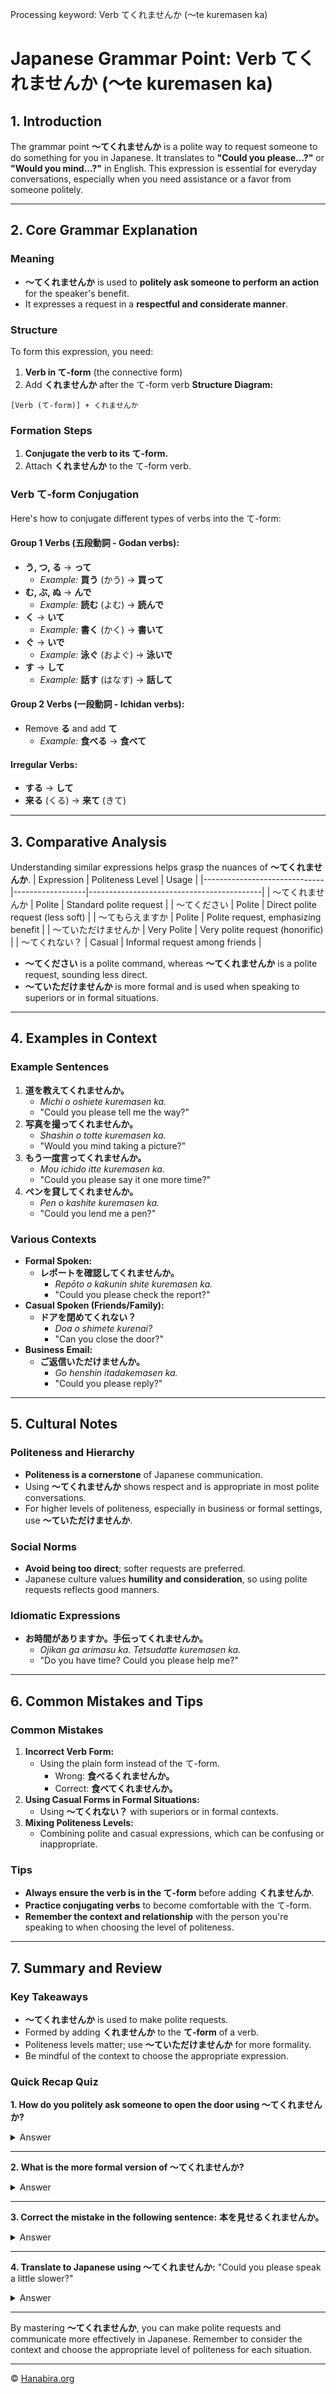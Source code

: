 Processing keyword: Verb てくれませんか (〜te kuremasen ka)
# Japanese Grammar Point: Verb てくれませんか (〜te kuremasen ka)

## 1. Introduction
The grammar point **〜てくれませんか** is a polite way to request someone to do something for you in Japanese. It translates to **"Could you please...?"** or **"Would you mind...?"** in English. This expression is essential for everyday conversations, especially when you need assistance or a favor from someone politely.

---
## 2. Core Grammar Explanation
### Meaning
- **〜てくれませんか** is used to **politely ask someone to perform an action** for the speaker's benefit.
- It expresses a request in a **respectful and considerate manner**.
### Structure
To form this expression, you need:
1. **Verb in て-form** (the connective form)
2. Add **くれませんか** after the て-form verb
**Structure Diagram:**
```
[Verb (て-form)] + くれませんか
```
### Formation Steps
1. **Conjugate the verb to its て-form.**
2. Attach **くれませんか** to the て-form verb.
### Verb て-form Conjugation
Here's how to conjugate different types of verbs into the て-form:
#### **Group 1 Verbs (五段動詞 - Godan verbs):**
- **う, つ, る** → **って**
  - *Example:* **買う** (かう) → **買って**
- **む, ぶ, ぬ** → **んで**
  - *Example:* **読む** (よむ) → **読んで**
- **く** → **いて**
  - *Example:* **書く** (かく) → **書いて**
- **ぐ** → **いで**
  - *Example:* **泳ぐ** (およぐ) → **泳いで**
- **す** → **して**
  - *Example:* **話す** (はなす) → **話して**
#### **Group 2 Verbs (一段動詞 - Ichidan verbs):**
- Remove **る** and add **て**
  - *Example:* **食べる** → **食べて**
#### **Irregular Verbs:**
- **する** → **して**
- **来る** (くる) → **来て** (きて)
---
## 3. Comparative Analysis
Understanding similar expressions helps grasp the nuances of **〜てくれませんか**.
| Expression                   | Politeness Level | Usage                                     |
|------------------------------|------------------|-------------------------------------------|
| 〜てくれませんか              | Polite           | Standard polite request                   |
| 〜てください                  | Polite           | Direct polite request (less soft)         |
| 〜てもらえますか              | Polite           | Polite request, emphasizing benefit       |
| 〜ていただけませんか          | Very Polite      | Very polite request (honorific)           |
| 〜てくれない？               | Casual           | Informal request among friends            |
- **〜てください** is a polite command, whereas **〜てくれませんか** is a polite request, sounding less direct.
- **〜ていただけませんか** is more formal and is used when speaking to superiors or in formal situations.
---
## 4. Examples in Context
### Example Sentences
1. **道を教えてくれませんか。**
   - *Michi o oshiete kuremasen ka.*
   - "Could you please tell me the way?"
2. **写真を撮ってくれませんか。**
   - *Shashin o totte kuremasen ka.*
   - "Would you mind taking a picture?"
3. **もう一度言ってくれませんか。**
   - *Mou ichido itte kuremasen ka.*
   - "Could you please say it one more time?"
4. **ペンを貸してくれませんか。**
   - *Pen o kashite kuremasen ka.*
   - "Could you lend me a pen?"
### Various Contexts
- **Formal Spoken:**
  - **レポートを確認してくれませんか。**
    - *Repōto o kakunin shite kuremasen ka.*
    - "Could you please check the report?"
- **Casual Spoken (Friends/Family):**
  - **ドアを閉めてくれない？**
    - *Doa o shimete kurenai?*
    - "Can you close the door?"
- **Business Email:**
  - **ご返信いただけませんか。**
    - *Go henshin itadakemasen ka.*
    - "Could you please reply?"
---
## 5. Cultural Notes
### Politeness and Hierarchy
- **Politeness is a cornerstone** of Japanese communication.
- Using **〜てくれませんか** shows respect and is appropriate in most polite conversations.
- For higher levels of politeness, especially in business or formal settings, use **〜ていただけませんか**.
### Social Norms
- **Avoid being too direct**; softer requests are preferred.
- Japanese culture values **humility and consideration**, so using polite requests reflects good manners.
### Idiomatic Expressions
- **お時間がありますか。手伝ってくれませんか。**
  - *Ojikan ga arimasu ka. Tetsudatte kuremasen ka.*
  - "Do you have time? Could you please help me?"
---
## 6. Common Mistakes and Tips
### Common Mistakes
1. **Incorrect Verb Form:**
   - Using the plain form instead of the て-form.
     - Wrong: **食べるくれませんか。**
     - Correct: **食べてくれませんか。**
2. **Using Casual Forms in Formal Situations:**
   - Using **〜てくれない？** with superiors or in formal contexts.
3. **Mixing Politeness Levels:**
   - Combining polite and casual expressions, which can be confusing or inappropriate.
### Tips
- **Always ensure the verb is in the て-form** before adding **くれませんか**.
- **Practice conjugating verbs** to become comfortable with the て-form.
- **Remember the context and relationship** with the person you're speaking to when choosing the level of politeness.
---
## 7. Summary and Review
### Key Takeaways
- **〜てくれませんか** is used to make polite requests.
- Formed by adding **くれませんか** to the **て-form** of a verb.
- Politeness levels matter; use **〜ていただけませんか** for more formality.
- Be mindful of the context to choose the appropriate expression.
### Quick Recap Quiz
**1. How do you politely ask someone to open the door using 〜てくれませんか?**
<details>
<summary>Answer</summary>
**ドアを開けてくれませんか。**
*Doa o akete kuremasen ka.*
</details>

---
**2. What is the more formal version of 〜てくれませんか?**
<details>
<summary>Answer</summary>
**〜ていただけませんか**
*〜te itadakemasen ka*
</details>

---
**3. Correct the mistake in the following sentence:**
**本を見せるくれませんか。**
<details>
<summary>Answer</summary>
The verb should be in the て-form.
**Correct Sentence: 本を見せてくれませんか。**
*Hon o misete kuremasen ka.*
</details>

---
**4. Translate to Japanese using 〜てくれませんか:**
"Could you please speak a little slower?"
<details>
<summary>Answer</summary>
**もう少しゆっくり話してくれませんか。**
*Mou sukoshi yukkuri hanashite kuremasen ka.*
</details>

---
By mastering **〜てくれませんか**, you can make polite requests and communicate more effectively in Japanese. Remember to consider the context and choose the appropriate level of politeness for each situation.

---

© [Hanabira.org](https://hanabira.org)

